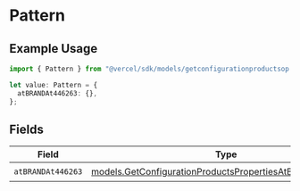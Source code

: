 # Pattern

## Example Usage

```typescript
import { Pattern } from "@vercel/sdk/models/getconfigurationproductsop.js";

let value: Pattern = {
  atBRANDAt446263: {},
};
```

## Fields

| Field                                                                                                                      | Type                                                                                                                       | Required                                                                                                                   | Description                                                                                                                |
| -------------------------------------------------------------------------------------------------------------------------- | -------------------------------------------------------------------------------------------------------------------------- | -------------------------------------------------------------------------------------------------------------------------- | -------------------------------------------------------------------------------------------------------------------------- |
| `atBRANDAt446263`                                                                                                          | [models.GetConfigurationProductsPropertiesAtBRANDAt446263](../models/getconfigurationproductspropertiesatbrandat446263.md) | :heavy_check_mark:                                                                                                         | N/A                                                                                                                        |